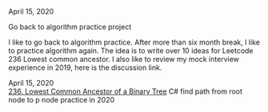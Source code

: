 April 15, 2020<br>

Go back to algorithm practice project<br>

I like to go back to algorithm practice. After more than six month break, I like to practice algorithm again. The idea is to write over 10 ideas for Leetcode 236 Lowest common ancestor. I also like to review my mock interview experience in 2019, here is the discussion link. <br>

April 15, 2020<br>
[236. Lowest Common Ancestor of a Binary Tree](https://leetcode.com/problems/lowest-common-ancestor-of-a-binary-tree/discuss/581288/C-find-path-from-root-node-to-p-node-practice-in-2020) C# find path from root node to p node practice in 2020<br>
